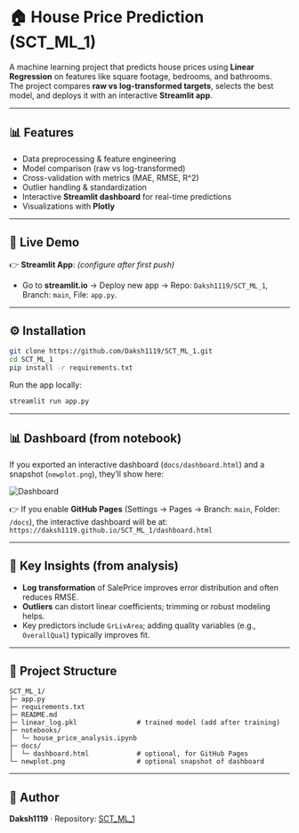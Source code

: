 # 🏠 House Price Prediction (SCT_ML_1)

A machine learning project that predicts house prices using **Linear Regression** on features like square footage, bedrooms, and bathrooms.  
The project compares **raw vs log-transformed targets**, selects the best model, and deploys it with an interactive **Streamlit app**.

---

## 📊 Features
- Data preprocessing & feature engineering  
- Model comparison (raw vs log-transformed)  
- Cross-validation with metrics (MAE, RMSE, R^2)  
- Outlier handling & standardization  
- Interactive **Streamlit dashboard** for real-time predictions  
- Visualizations with **Plotly**

---

## 🚀 Live Demo
👉 **Streamlit App**: *(configure after first push)*  
- Go to **streamlit.io** → Deploy new app → Repo: `Daksh1119/SCT_ML_1`, Branch: `main`, File: `app.py`.

---

## ⚙️ Installation
```bash
git clone https://github.com/Daksh1119/SCT_ML_1.git
cd SCT_ML_1
pip install -r requirements.txt
```

Run the app locally:
```bash
streamlit run app.py
```

---

## 📊 Dashboard (from notebook)
If you exported an interactive dashboard (`docs/dashboard.html`) and a snapshot (`newplot.png`), they’ll show here:

![Dashboard](newplot.png)

👉 If you enable **GitHub Pages** (Settings → Pages → Branch: `main`, Folder: `/docs`), the interactive dashboard will be at:  
`https://daksh1119.github.io/SCT_ML_1/dashboard.html`

---

## 🔑 Key Insights (from analysis)
- **Log transformation** of SalePrice improves error distribution and often reduces RMSE.  
- **Outliers** can distort linear coefficients; trimming or robust modeling helps.  
- Key predictors include `GrLivArea`; adding quality variables (e.g., `OverallQual`) typically improves fit.

---

## 📂 Project Structure
```
SCT_ML_1/
├─ app.py
├─ requirements.txt
├─ README.md
├─ linear_log.pkl               # trained model (add after training)
├─ notebooks/
│  └─ house_price_analysis.ipynb
├─ docs/
│  └─ dashboard.html            # optional, for GitHub Pages
└─ newplot.png                  # optional snapshot of dashboard
```

---

## 📌 Author
**Daksh1119** · Repository: [SCT_ML_1](https://github.com/Daksh1119/SCT_ML_1)

